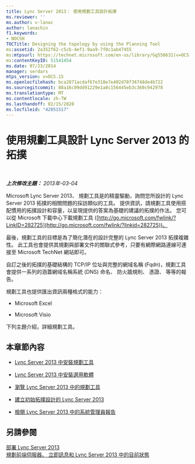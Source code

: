 ```yaml
---
title: Lync Server 2013： 使用規劃工具設計拓撲
ms.reviewer: ''
ms.author: v-lanac
author: lanachin
f1.keywords:
- NOCSH
TOCTitle: Designing the topology by using the Planning Tool
ms:assetid: 2a352f62-c5cb-4ef1-9aa9-7f0c1ab47455
ms:mtpsurl: https://technet.microsoft.com/en-us/library/Gg558631(v=OCS.15)
ms:contentKeyID: 51541454
ms.date: 07/23/2014
manager: serdars
mtps_version: v=OCS.15
ms.openlocfilehash: bca2871acdaf67e318e7e402d78f34748de4b722
ms.sourcegitcommit: 88a16c09dd91229e1a8c156445eb3c360c942978
ms.translationtype: MT
ms.contentlocale: zh-TW
ms.lasthandoff: 02/15/2020
ms.locfileid: "42051517"
---
```

<div data-xmlns="http://www.w3.org/1999/xhtml">

<div class="topic" data-xmlns="http://www.w3.org/1999/xhtml" data-msxsl="urn:schemas-microsoft-com:xslt" data-cs="http://msdn.microsoft.com/">

<div data-asp="http://msdn2.microsoft.com/asp">

# <a name="designing-the-topology-for-lync-server-2013-by-using-the-planning-tool"></a>使用規劃工具設計 Lync Server 2013 的拓撲

</div>

<div id="mainSection">

<div id="mainBody">

<span> </span>

_**上次修改主題：** 2013年-03-04_

Microsoft Lync Server 2013、 規劃工具是的精靈驅動，詢問您所設計的 Lync Server 2013 拓撲的相關問題的採訪類似的工具。 提供資訊，請規劃工具使用搭配慣用的拓撲設計和容量，以呈現提供的答案為基礎的建議的拓撲的作法。 您可以從 Microsoft 下載中心下載規劃工具 ([http://go.microsoft.com/fwlink/?LinkID=282725](http://go.microsoft.com/fwlink/?linkid=282725))。

最後，規劃工具的目標是為了簡化潛在的設計完整的 Lync Server 2013 拓撲複雜性。 此工具也會提供其規劃與部署文件的關聯式參考，只要有網際網路連線可連接至 Microsoft TechNet 網站即可。

自訂之後的拓撲的基礎結構的 TCP/IP 位址與完整的網域名稱 (Fqdn)，規劃工具會提供一系列的涵蓋網域名稱系統 (DNS) 命名、 防火牆規則、 憑證、 等等的報告。

規劃工具也提供匯出資訊兩種格式的能力：

  - Microsoft Excel

  - Microsoft Visio

下列主題介紹，詳細規劃工具。

<div>

## <a name="in-this-section"></a>本章節內容

  - [Lync Server 2013 中安裝規劃工具](lync-server-2013-installing-the-planning-tool.md)

  - [Lync Server 2013 中安裝選用軟體](lync-server-2013-installing-optional-software.md)

  - [瀏覽 Lync Server 2013 中的規劃工具](lync-server-2013-navigating-the-planning-tool.md)

  - [建立初始拓撲設計的 Lync Server 2013](lync-server-2013-create-the-initial-topology-design.md)

  - [檢閱 Lync Server 2013 中的系統管理員報告](lync-server-2013-reviewing-the-administrator-reports.md)

</div>

<div>

## <a name="see-also"></a>另請參閱


[部署 Lync Server 2013](lync-server-2013-deploying-lync-server.md)  
[規劃前端伺服器、 立即訊息和 Lync Server 2013 中的目前狀態](lync-server-2013-planning-for-front-end-servers-instant-messaging-and-presence.md)  
  

</div>

</div>

<span> </span>

</div>

</div>

</div>

